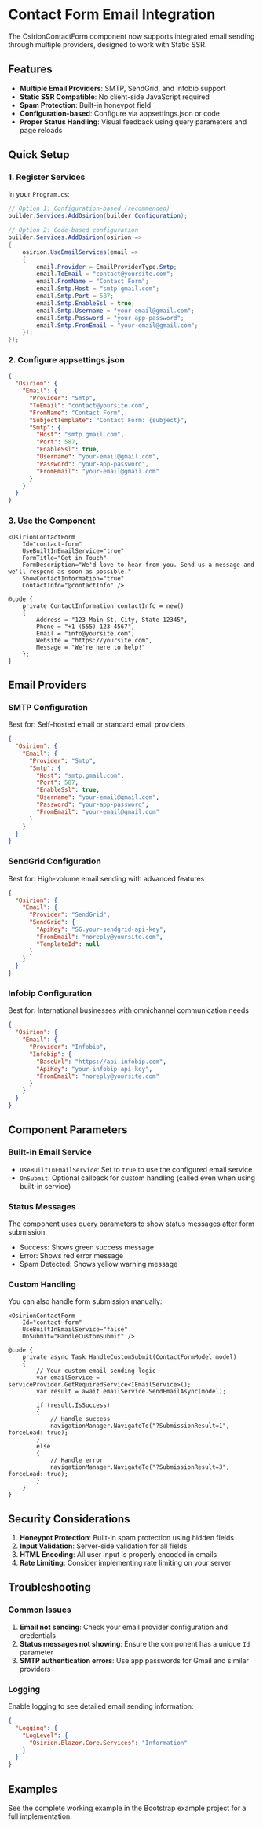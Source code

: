 # Contact Form Email Integration

The OsirionContactForm component now supports integrated email sending through multiple providers, designed to work with Static SSR.

## Features

- **Multiple Email Providers**: SMTP, SendGrid, and Infobip support
- **Static SSR Compatible**: No client-side JavaScript required
- **Spam Protection**: Built-in honeypot field
- **Configuration-based**: Configure via appsettings.json or code
- **Proper Status Handling**: Visual feedback using query parameters and page reloads

## Quick Setup

### 1. Register Services

In your `Program.cs`:

```csharp
// Option 1: Configuration-based (recommended)
builder.Services.AddOsirion(builder.Configuration);

// Option 2: Code-based configuration
builder.Services.AddOsirion(osirion =>
{
    osirion.UseEmailServices(email =>
    {
        email.Provider = EmailProviderType.Smtp;
        email.ToEmail = "contact@yoursite.com";
        email.FromName = "Contact Form";
        email.Smtp.Host = "smtp.gmail.com";
        email.Smtp.Port = 587;
        email.Smtp.EnableSsl = true;
        email.Smtp.Username = "your-email@gmail.com";
        email.Smtp.Password = "your-app-password";
        email.Smtp.FromEmail = "your-email@gmail.com";
    });
});
```

### 2. Configure appsettings.json

```json
{
  "Osirion": {
    "Email": {
      "Provider": "Smtp",
      "ToEmail": "contact@yoursite.com",
      "FromName": "Contact Form",
      "SubjectTemplate": "Contact Form: {subject}",
      "Smtp": {
        "Host": "smtp.gmail.com",
        "Port": 587,
        "EnableSsl": true,
        "Username": "your-email@gmail.com",
        "Password": "your-app-password",
        "FromEmail": "your-email@gmail.com"
      }
    }
  }
}
```

### 3. Use the Component

```razor
<OsirionContactForm 
    Id="contact-form"
    UseBuiltInEmailService="true"
    FormTitle="Get in Touch"
    FormDescription="We'd love to hear from you. Send us a message and we'll respond as soon as possible."
    ShowContactInformation="true"
    ContactInfo="@contactInfo" />

@code {
    private ContactInformation contactInfo = new()
    {
        Address = "123 Main St, City, State 12345",
        Phone = "+1 (555) 123-4567",
        Email = "info@yoursite.com",
        Website = "https://yoursite.com",
        Message = "We're here to help!"
    };
}
```

## Email Providers

### SMTP Configuration

Best for: Self-hosted email or standard email providers

```json
{
  "Osirion": {
    "Email": {
      "Provider": "Smtp",
      "Smtp": {
        "Host": "smtp.gmail.com",
        "Port": 587,
        "EnableSsl": true,
        "Username": "your-email@gmail.com",
        "Password": "your-app-password",
        "FromEmail": "your-email@gmail.com"
      }
    }
  }
}
```

### SendGrid Configuration

Best for: High-volume email sending with advanced features

```json
{
  "Osirion": {
    "Email": {
      "Provider": "SendGrid",
      "SendGrid": {
        "ApiKey": "SG.your-sendgrid-api-key",
        "FromEmail": "noreply@yoursite.com",
        "TemplateId": null
      }
    }
  }
}
```

### Infobip Configuration

Best for: International businesses with omnichannel communication needs

```json
{
  "Osirion": {
    "Email": {
      "Provider": "Infobip",
      "Infobip": {
        "BaseUrl": "https://api.infobip.com",
        "ApiKey": "your-infobip-api-key",
        "FromEmail": "noreply@yoursite.com"
      }
    }
  }
}
```

## Component Parameters

### Built-in Email Service

- `UseBuiltInEmailService`: Set to `true` to use the configured email service
- `OnSubmit`: Optional callback for custom handling (called even when using built-in service)

### Status Messages

The component uses query parameters to show status messages after form submission:

- Success: Shows green success message
- Error: Shows red error message
- Spam Detected: Shows yellow warning message

### Custom Handling

You can also handle form submission manually:

```razor
<OsirionContactForm 
    Id="contact-form"
    UseBuiltInEmailService="false"
    OnSubmit="HandleCustomSubmit" />

@code {
    private async Task HandleCustomSubmit(ContactFormModel model)
    {
        // Your custom email sending logic
        var emailService = serviceProvider.GetRequiredService<IEmailService>();
        var result = await emailService.SendEmailAsync(model);
        
        if (result.IsSuccess)
        {
            // Handle success
            navigationManager.NavigateTo("?SubmissionResult=1", forceLoad: true);
        }
        else
        {
            // Handle error
            navigationManager.NavigateTo("?SubmissionResult=3", forceLoad: true);
        }
    }
}
```

## Security Considerations

1. **Honeypot Protection**: Built-in spam protection using hidden fields
2. **Input Validation**: Server-side validation for all fields
3. **HTML Encoding**: All user input is properly encoded in emails
4. **Rate Limiting**: Consider implementing rate limiting on your server

## Troubleshooting

### Common Issues

1. **Email not sending**: Check your email provider configuration and credentials
2. **Status messages not showing**: Ensure the component has a unique `Id` parameter
3. **SMTP authentication errors**: Use app passwords for Gmail and similar providers

### Logging

Enable logging to see detailed email sending information:

```json
{
  "Logging": {
    "LogLevel": {
      "Osirion.Blazor.Core.Services": "Information"
    }
  }
}
```

## Examples

See the complete working example in the Bootstrap example project for a full implementation.